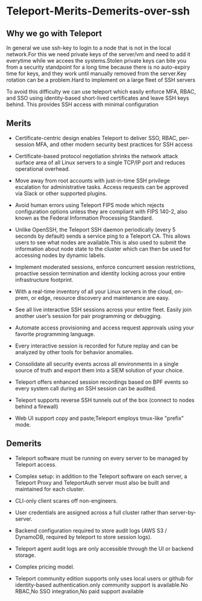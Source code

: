 # Teleport-Merits-Demerits-over-ssh #

 Why we go with Teleport 
---

In general we use ssh-key to login to a node that is not in the local network.For this we need private keys of the server/vm and need to add it everytime while we accees the systems.Stolen private keys can bite you from a security standpoint for a long time because there is no auto-expiry time for keys, and they work until manually removed from the server.Key rotation can be a problem.Hard to implement on a large fleet of SSH servers

To avoid this difficulty we can use teleport which easily enforce MFA, RBAC, and SSO using identity-based short-lived certificates and leave SSH keys behind. This provides SSH access with minimal configuration


Merits 
--------------

* Certificate-centric design enables Teleport to deliver SSO, RBAC, per-session MFA, and other modern security best practices for SSH access 

* Certificate-based protocol negotiation shrinks the network attack surface area of all Linux servers to a single TCP/IP port and reduces operational overhead.

* Move away from root accounts with just-in-time SSH privilege escalation for administrative tasks. Access requests can be approved via Slack or other supported plugins.

* Avoid human errors using Teleport FIPS mode which rejects configuration options unless they are compliant with FIPS 140-2, also known as the Federal Information Processing Standard.

* Unlike OpenSSH, the Teleport SSH daemon periodically (every 5 seconds by default) sends a service ping to a Teleport CA. This allows users to see what nodes are available.This is also used to submit the information about node state to the cluster which can then be used for accessing nodes by dynamic labels.

* Implement moderated sessions, enforce concurrent session restrictions, proactive session termination and identity locking across your entire infrastructure footprint.

* With a real-time inventory of all your Linux servers in the cloud, on-prem, or edge, resource discovery and maintenance are easy.

* See all live interactive SSH sessions across your entire fleet. Easily join another user’s session for pair programming or debugging.

* Automate access provisioning and access request approvals using your favorite programming language.

* Every interactive session is recorded for future replay and can be analyzed by other tools for behavior anomalies.

* Consolidate all security events across all environments in a single source of truth and export them into a SIEM solution of your choice.

* Teleport offers enhanced session recordings based on BPF events so every system call during an SSH session can be audited.
* Teleport supports reverse SSH tunnels out of the box (connect to nodes behind a firewall)

* Web UI support copy and paste;Teleport employs tmux-like "prefix" mode.





Demerits
--------------


* Teleport software must be running on every server to be managed by Teleport access.

* Complex setup: in addition to the Teleport software on each server, a Teleport Proxy and TeleportAuth server must also be built and maintained for each cluster.

* CLI-only client scares off non-engineers.

* User credentials are assigned across a full cluster rather than server-by-server.

* Backend configuration required to store audit logs (AWS S3 / DynamoDB, required by teleport to store session logs).

* Teleport agent audit logs are only accessible through the UI or backend storage.

* Complex pricing model.

* Teleport community edition supports only uses local users or github for identity-based authentication.only community support is available.No RBAC,No SSO   integration,No paid support available










